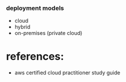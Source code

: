 ### deployment models
  - cloud
  - hybrid
  - on-premises (private cloud)


# references:
- aws certified cloud practitioner study guide